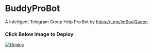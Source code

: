 # BuddyProBot
A Intelligent Telegram Group Help Pro Bot by https://t.me/ImSoulQueen

### Click Below Image to Deploy
[![Deploy](https://telegra.ph/file/fc070a8567fd7a07d50ea.jpg)](https://heroku.com/deploy?template=https://github.com/ImSoulQueen/BuddyProBot.git)
